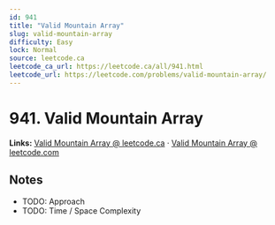 ```yaml
--- 
id: 941
title: "Valid Mountain Array"
slug: valid-mountain-array
difficulty: Easy
lock: Normal
source: leetcode.ca
leetcode_ca_url: https://leetcode.ca/all/941.html
leetcode_url: https://leetcode.com/problems/valid-mountain-array/
---
```


# 941. Valid Mountain Array

**Links:** [Valid Mountain Array @ leetcode.ca](https://leetcode.ca/all/941.html) · [Valid Mountain Array @ leetcode.com](https://leetcode.com/problems/valid-mountain-array/)

## Notes
- TODO: Approach
- TODO: Time / Space Complexity
